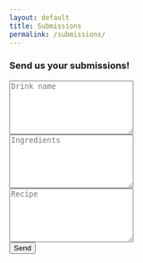 ```yaml
---
layout: default
title: Submissions
permalink: /submissions/
---
```

  
  <div class="container_contact">
  <h3 class="form_title"> Send us your submissions!</h3>

  <form action="https://formspree.io/{{site.email}}" method="post" class="form">
    <div class="message js-form-message"></div>
    <div class="form_group">
        <textarea name="text" placeholder="Drink name" cols="25" rows="6" class="form-textarea" required></textarea>
    </div>
     <div class="form_group">
        <textarea name="Ingredients" placeholder="Ingredients" cols="25" rows="6" class="form-textarea" required></textarea>
    </div>
    <div class="form_group">
        <textarea name="Recipe" placeholder="Recipe" cols="25" rows="6" class="form-textarea" required></textarea>
    </div>
    <div class="form_group">
        <input type="submit" class="form_btn" value="Send">
    </div>
  </form>
  </div>
